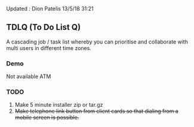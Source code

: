 Updated : Dion Patelis 13/5/18 31:21

## TDLQ (To Do List Q)
A cascading job / task list whereby you can prioritise and collaborate with multi users in different time zones.

### Demo
Not available ATM

### TODO

1. Make 5 minute installer zip or tar.gz
2. ~~Make telephone link button from client cards so that dialing from a mobile screen is possible.~~
